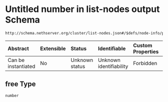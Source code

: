 # Untitled number in list-nodes output Schema

```txt
http://schema.nethserver.org/cluster/list-nodes.json#/$defs/node-info/properties/memory/properties/free
```



| Abstract            | Extensible | Status         | Identifiable            | Custom Properties | Additional Properties | Access Restrictions | Defined In                                                          |
| :------------------ | :--------- | :------------- | :---------------------- | :---------------- | :-------------------- | :------------------ | :------------------------------------------------------------------ |
| Can be instantiated | No         | Unknown status | Unknown identifiability | Forbidden         | Allowed               | none                | [list-nodes.json\*](cluster/list-nodes.json "open original schema") |

## free Type

`number`
